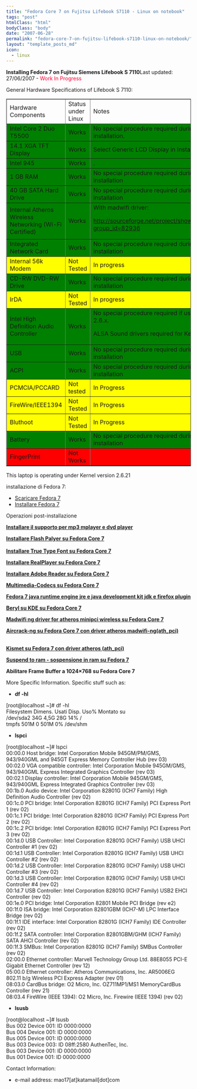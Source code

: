 ```yaml
---
title: "Fedora Core 7 on Fujitsu Lifebook S7110 - Linux on notebook"
tags: "post"
htmlClass: "html"
bodyClass: "body"
date: "2007-06-28"
permalink: "fedora-core-7-on-fujitsu-lifebook-s7110-linux-on-notebook/"
layout: "template_posts_md"
icon:
  - linux
---
```

<div><span style="font-weight: bold;font-size:100%;">Installing Fedora 7 on Fujitsu Siemens Lifebook S 7110</span>Last updated: 27/06/2007 - <span style="color: #ff0033;">Work In Progress</span></p>
<p>General Hardware Specifications of Lifebook S 7110:</p></div>
<table border="1" width="90%">
<tbody>
<tr>
<td width="33%">
<div class="headings">Hardware Components</div>
</td>
<td width="33%">
<div class="headings">Status under Linux</div>
</td>
<td width="33%">
<div class="headings">Notes</div>
</td>
</tr>
<tr bgcolor="#008000">
<td width="33%">Intel Core 2 Duo T5500</td>
<td width="33%">Works</td>
<td width="33%">No special procedure required during installation.</td>
</tr>
<tr bgcolor="#008000">
<td width="33%">14.1 XGA TFT Display</td>
<td width="33%">Works</td>
<td width="33%">Select Generic LCD Display in Installer</td>
</tr>
<tr bgcolor="#008000">
<td width="33%">Intel 945</td>
<td width="33%">Works</td>
<td width="33%">.</td>
</tr>
<tr bgcolor="#008000">
<td width="33%">1 GB RAM</td>
<td width="33%">Works</td>
<td width="33%">No special procedure required during installation</td>
</tr>
<tr bgcolor="#008000">
<td width="33%">40 GB SATA Hard Drive</td>
<td width="33%">Works</td>
<td width="33%">No special procedure required during installation</td>
</tr>
<tr bgcolor="#008000">
<td width="33%">Internal Atheros Wireless Networking (Wi-Fi Certified)</td>
<td width="33%">Works</td>
<td width="33%">With madwifi driver:</p>
<p><a href="http://sourceforge.net/project/showfiles.php?group_id=82936">http://sourceforge.net/project/showfiles.php?group_id=82936</a></td>
</tr>
<tr bgcolor="#008000">
<td width="33%">Integrated Network Card</td>
<td width="33%">Works</td>
<td width="33%">No special procedure required during installation</td>
</tr>
<tr bgcolor="yellow">
<td width="33%">Internal 56k Modem</td>
<td width="33%">Not Tested</td>
<td width="33%">In progress</td>
</tr>
<tr bgcolor="#008000">
<td width="33%">CD-RW DVD-RW Drive</td>
<td width="33%">Works</td>
<td width="33%">No special procedure required during installation</td>
</tr>
<tr bgcolor="yellow">
<td width="33%">IrDA</td>
<td width="33%">Not Tested</td>
<td width="33%">In progress</td>
</tr>
<tr bgcolor="#008000">
<td width="33%">Intel High Definition Audio Controller</td>
<td width="33%">Works</td>
<td width="33%">No special procedure required if using Kernel 2.6.x.</p>
<p>ALSA Sound drivers required for Kernel 2.4.x</td>
</tr>
<tr bgcolor="#008000">
<td width="33%">USB</td>
<td width="33%">Works</td>
<td width="33%">No special procedure required during installation</td>
</tr>
<tr bgcolor="#008000">
<td width="33%">ACPI</td>
<td width="33%">Works</td>
<td width="33%">No special procedure required during installation</td>
</tr>
<tr bgcolor="yellow">
<td width="33%">PCMCIA/PCCARD</td>
<td width="33%">Not tested</td>
<td width="33%">In Progress</td>
</tr>
<tr bgcolor="yellow">
<td width="33%">FireWire/IEEE1394</td>
<td width="33%">Not Tested</td>
<td width="33%">In Progress</td>
</tr>
<tr bgcolor="yellow">
<td width="33%">Bluthoot</td>
<td width="33%">Not Tested</td>
<td width="33%">In Progress</td>
</tr>
<tr bgcolor="#008000">
<td width="33%">Battery</td>
<td width="33%">Works</td>
<td width="33%">No special procedure required during installation</td>
</tr>
<tr bgcolor="red">
<td width="33%">FingerPrint</td>
<td width="33%">Not Works</td>
<td width="33%"></td>
</tr>
</tbody>
</table>
<p>This laptop is operating under Kernel version 2.6.21</p>
<p>installazione di Fedora 7:</p>
<ul>
<li><a href="http://www.fedoraonline.it/modules/mydownloads/">Scaricare Fedora 7 </a></li>
<li><a title="fedora 7 installation" href="http://www.fedoraonline.it/modules/wfsection/article.php?articleid=131">Installare Fedora 7</a></li>
</ul>
<div>Operazioni post-installazione</div>
<p><a href="http://blog.maurizio.proietti.name/?p=101"><strong>Installare il supporto per mp3  mplayer e dvd player</strong></a></p>
<p><a href="http://blog.maurizio.proietti.name/?p=408"><span style="font-weight: bold;">Installare Flash Palyer su Fedora Core 7</span></a><br />
<span style="font-weight: bold;"><br />
<a href="http://blog.maurizio.proietti.name/?p=103">Installare True Type Font su Fedora Core 7</a></span></p>
<p><strong><a href="http://blog.maurizio.proietti.name/?p=104">Installare RealPlayer su Fedora Core 7</a><br />
</strong></p>
<p><strong><a href="http://blog.maurizio.proietti.name/?p=105">Installare Adobe Reader su Fedora Core 7</a></strong></p>
<p><strong></strong><strong><a href="http://blog.maurizio.proietti.name/?p=415">Multimedia-Codecs su Fedora Core 7</a></strong></p>
<p><strong></strong><strong><a href="http://blog.maurizio.proietti.name/?p=411">Fedora 7 java runtime engine jre e java development kit jdk e firefox plugin</a></strong></p>
<p><strong></strong><strong><a href="http://blog.maurizio.proietti.name/?p=84">Beryl su KDE su Fedora Core 7</a> </strong></p>
<p><a href="http://blog.maurizio.proietti.name/?p=107"><strong>Madwifi ng driver for atheros minipci wireless su Fedora Core 7</strong></a></p>
<p><a href="http://blog.maurizio.proietti.name/?p=108"><strong>Aircrack-ng su Fedora Core 7 con driver atheros madwifi-ng(ath_pci)</strong></a></p>
<p><a href="http://blog.maurizio.proietti.name/?p=109"><br />
<strong>Kismet su Fedora 7 con driver atheros (ath_pci)</strong></a></p>
<div class="headings"><strong><a href="http://blog.maurizio.proietti.name/?p=110">Suspend to ram - sospensione in ram su Fedora 7</a></strong></p>
<p><strong>Abilitare Frame Buffer a 1024&#215;768 su Fedora Core 7<br />
</strong></p>
<p>More Specific Information. Specific stuff such as:</p></div>
<ul style="font-weight: bold;">
<li>df -hl</li>
</ul>
<p>[root@localhost ~]# df -hl<br />
Filesystem         Dimens. Usati Disp. Uso% Montato su<br />
/dev/sda2              34G  4,5G   28G  14% /<br />
tmpfs                 501M     0  501M   0% /dev/shm</p>
<ul style="font-weight: bold;">
<li>lspci</li>
</ul>
<p>[root@localhost ~]# lspci<br />
00:00.0 Host bridge: Intel Corporation Mobile 945GM/PM/GMS, 943/940GML and 945GT Express Memory Controller Hub (rev 03)<br />
00:02.0 VGA compatible controller: Intel Corporation Mobile 945GM/GMS, 943/940GML Express Integrated Graphics Controller (rev 03)<br />
00:02.1 Display controller: Intel Corporation Mobile 945GM/GMS, 943/940GML Express Integrated Graphics Controller (rev 03)<br />
00:1b.0 Audio device: Intel Corporation 82801G (ICH7 Family) High Definition Audio Controller (rev 02)<br />
00:1c.0 PCI bridge: Intel Corporation 82801G (ICH7 Family) PCI Express Port 1 (rev 02)<br />
00:1c.1 PCI bridge: Intel Corporation 82801G (ICH7 Family) PCI Express Port 2 (rev 02)<br />
00:1c.2 PCI bridge: Intel Corporation 82801G (ICH7 Family) PCI Express Port 3 (rev 02)<br />
00:1d.0 USB Controller: Intel Corporation 82801G (ICH7 Family) USB UHCI Controller #1 (rev 02)<br />
00:1d.1 USB Controller: Intel Corporation 82801G (ICH7 Family) USB UHCI Controller #2 (rev 02)<br />
00:1d.2 USB Controller: Intel Corporation 82801G (ICH7 Family) USB UHCI Controller #3 (rev 02)<br />
00:1d.3 USB Controller: Intel Corporation 82801G (ICH7 Family) USB UHCI Controller #4 (rev 02)<br />
00:1d.7 USB Controller: Intel Corporation 82801G (ICH7 Family) USB2 EHCI Controller (rev 02)<br />
00:1e.0 PCI bridge: Intel Corporation 82801 Mobile PCI Bridge (rev e2)<br />
00:1f.0 ISA bridge: Intel Corporation 82801GBM (ICH7-M) LPC Interface Bridge (rev 02)<br />
00:1f.1 IDE interface: Intel Corporation 82801G (ICH7 Family) IDE Controller (rev 02)<br />
00:1f.2 SATA controller: Intel Corporation 82801GBM/GHM (ICH7 Family) SATA AHCI Controller (rev 02)<br />
00:1f.3 SMBus: Intel Corporation 82801G (ICH7 Family) SMBus Controller (rev 02)<br />
02:00.0 Ethernet controller: Marvell Technology Group Ltd. 88E8055 PCI-E Gigabit Ethernet Controller (rev 12)<br />
05:00.0 Ethernet controller: Atheros Communications, Inc. AR5006EG 802.11 b/g Wireless PCI Express Adapter (rev 01)<br />
08:03.0 CardBus bridge: O2 Micro, Inc. OZ711MP1/MS1 MemoryCardBus Controller (rev 21)<br />
08:03.4 FireWire (IEEE 1394): O2 Micro, Inc. Firewire (IEEE 1394) (rev 02)</p>
<ul style="font-weight: bold;">
<li>lsusb</li>
</ul>
<p>[root@localhost ~]# lsusb<br />
Bus 002 Device 001: ID 0000:0000<br />
Bus 004 Device 001: ID 0000:0000<br />
Bus 005 Device 001: ID 0000:0000<br />
Bus 003 Device 003: ID 08ff:2580 AuthenTec, Inc.<br />
Bus 003 Device 001: ID 0000:0000<br />
Bus 001 Device 001: ID 0000:0000</p>
<div class="headings">Contact Information:</div>
<ul>
<li>e-mail address: mao17[at]katamail[dot]com</li>
</ul>
